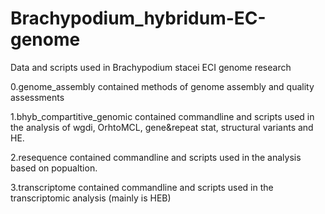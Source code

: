 # Brachypodium_hybridum-EC-genome
Data and scripts used in Brachypodium stacei ECI genome research

0.genome_assembly contained methods of genome assembly and quality assessments

1.bhyb_compartitive_genomic contained commandline and scripts used in the analysis of wgdi, OrhtoMCL, gene&repeat stat, structural variants and HE.

2.resequence contained commandline and scripts used in the analysis based on popualtion.

3.transcriptome contained commandline and scripts used in the transcriptomic analysis (mainly is HEB)
